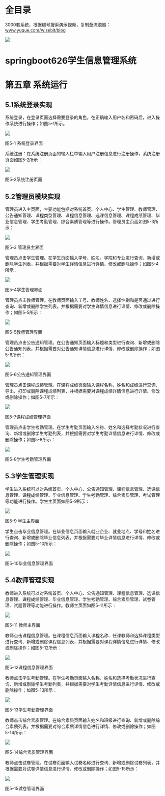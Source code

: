 # 全目录

3000套系统，根据编号搜索演示视频，复制至流浪器：www.yuque.com/wisebit/blog


![](https://bitwise.oss-cn-heyuan.aliyuncs.com/2024/11/06/qq_wechat.png)

# springboot626学生信息管理系统

# 第五章 系统运行
## 5.1系统登录实现
系统登录，在登录页面选择需要登录的角色，在正确输入用户名和密码后，进入操作系统进行操作；如图5-1所示。                               

![](/md/blog.013.jpeg)

图5-1 系统登录界面

系统注册：在系统注册页面的输入栏中输入用户注册信息进行注册操作，系统注册页面如图5-2所示：

![](/md/blog.014.jpeg)

图5-2系统注册页面

## 5.2管理员模块实现
管理员进入主页面，主要功能包括对系统首页、个人中心、学生管理、教师管理、公告通知管理、课程类型管理、课程信息管理、选课信息管理、课程成绩管理、毕业信息管理、学生考勤管理、综合素质管理等进行操作。管理员主页面如图5-3所示：

![](/md/blog.015.png)

图5-3 管理员主界面

管理员点击学生管理。在学生页面输入学号、姓名、学院和专业进行查询、新增或删除学生列表，并根据需要对学生详情信息进行详情、修改或删除操作；如图5-4所示：

![](/md/blog.016.png)

图5-4学生管理界面

管理员点击教师管理。在教师页面输入工号、教师姓名、选择性别和是否通过进行查询、新增或删除学生列表，并根据需要对学生详情信息进行详情、修改或删除操作；如图5-5所示：

![](/md/blog.017.png)

图5-5教师管理界面

管理员点击公告通知管理。在公告通知页面输入标题和类型进行查询、新增或删除公告通知列表，并根据需要对公告通知详情信息进行详情、修改或删除操作；如图5-6所示：

![](/md/blog.018.png)

图5-6公告通知管理界面

管理员点击课程成绩管理。在课程成绩页面输入课程名称、姓名和成绩进行查询、导出、打印或删除课程成绩列表，并根据需要对课程成绩详情信息进行详情、修改或删除操作；如图5-7所示：

![](/md/blog.019.png)

图5-7课程成绩管理界面

管理员点击学生考勤管理。在学生考勤页面输入名称、姓名和选择考勤状况进行查询、新增或删除学生考勤列表，并根据需要对学生考勤详情信息进行详情、修改或删除操作；如图5-8所示：

![](/md/blog.020.png)

图5-8学生考勤管理界面
## 5.3学生管理实现
学生进入系统可以对系统首页、个人中心、公告通知管理、课程信息管理、选课信息管理、课程成绩管理、毕业信息管理、学生考勤管理、综合素质管理、考试管理等功能进行操作。学生主页面如图5-9所示：

![](/md/blog.021.png)

图5-9 学生主界面

学生点击毕业信息管理。在毕业信息页面输入就业企业、就业地点、学号和姓名进行查询、新增或删除毕业信息列表，并根据需要对毕业详情信息进行详情、修改或删除操作；如图5-10所示：

![](/md/blog.022.png)

图5-10毕业信息管理界面

## 5.4教师管理实现
教师进入系统可以对系统首页、个人中心、公告通知管理、课程信息管理、选课信息管理、课程成绩管理、毕业信息管理、学生考勤管理、综合素质管理、试卷管理、试题管理等功能进行操作。教师主页面如图5-11所示：

![](/md/blog.023.png)

图5-11 教师主界面

教师点击课程信息管理。在课程信息页面输入课程名称、任课教师和选择课程类型进行查询、新增或删除课程信息列表，并根据需要对课程详情信息进行详情、修改或删除操作；如图5-12所示：

![](/md/blog.024.png)

图5-12课程信息管理界面

教师点击学生考勤管理。在学生考勤页面输入名称、姓名和选择考勤状况进行查询、新增或删除学生考勤列表，并根据需要对学生考勤详情信息进行详情、修改或删除操作；如图5-13所示：

![](/md/blog.025.png)

图5-13学生考勤管理界面

教师点击综合素质管理。在综合素质页面输入姓名和班级进行查询、新增或删除综合素质列表，并根据需要对综合素质详情信息进行详情、修改或删除操作；如图5-14所示：

![](/md/blog.026.png)

图5-14综合素质管理界面

教师点击试卷管理。在试卷页面输入试卷名称进行查询、新增或删除试卷列表，并根据需要对试卷详情信息进行详情、修改或删除操作；如图5-15所示：

![](/md/blog.027.png)

图5-15试卷管理界面














